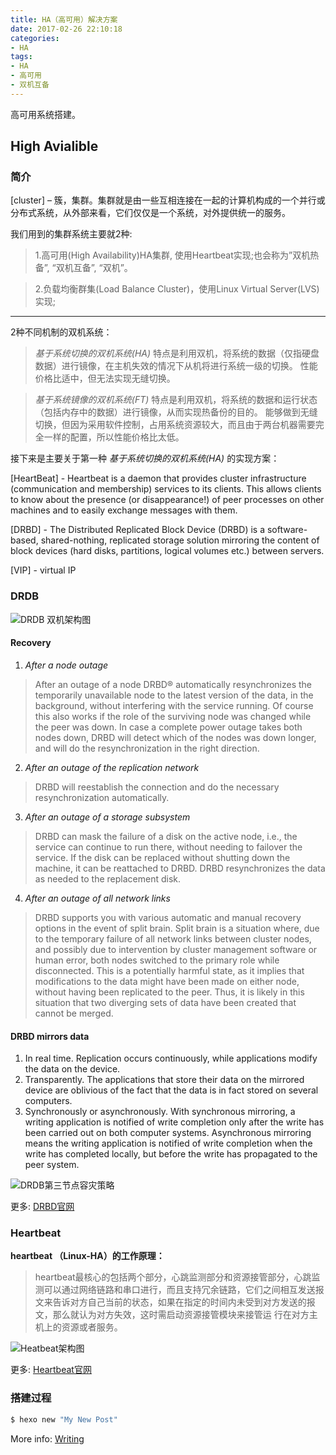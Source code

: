 ```yaml
---
title: HA（高可用）解决方案
date: 2017-02-26 22:10:18
categories:
- HA
tags:
- HA
- 高可用
- 双机互备
---
```


高可用系统搭建。

## High Avialible

### 简介

[cluster] – 簇，集群。集群就是由一些互相连接在一起的计算机构成的一个并行或分布式系统，从外部来看，它们仅仅是一个系统，对外提供统一的服务。

我们用到的集群系统主要就2种:

>1.高可用(High Availability)HA集群, 使用Heartbeat实现;也会称为”双机热备”, “双机互备”, “双机”。

>2.负载均衡群集(Load Balance Cluster)，使用Linux Virtual Server(LVS)实现;

---

2种不同机制的双机系统：

>*基于系统切换的双机系统(HA)*
特点是利用双机，将系统的数据（仅指硬盘数据）进行镜像，在主机失效的情况下从机将进行系统一级的切换。 性能价格比适中，但无法实现无缝切换。

>*基于系统镜像的双机系统(FT)*
特点是利用双机，将系统的数据和运行状态（包括内存中的数据）进行镜像，从而实现热备份的目的。 能够做到无缝切换，但因为采用软件控制，占用系统资源较大，而且由于两台机器需要完全一样的配置，所以性能价格比太低。

接下来是主要关于第一种 *基于系统切换的双机系统(HA)* 的实现方案：

[HeartBeat] - Heartbeat is a daemon that provides cluster infrastructure (communication and membership) services to its clients. This allows clients to know about the presence (or disappearance!) of peer processes on other machines and to easily exchange messages with them.

[DRBD] - The Distributed Replicated Block Device (DRBD) is a software-based, shared-nothing, replicated storage solution mirroring the content of block devices (hard disks, partitions, logical volumes etc.) between servers.

[VIP] - virtual IP

### DRDB

![DRDB 双机架构图](/images/ha/drbd.png)

#### **Recovery**
1. *After a node outage*
>After an outage of a node DRBD® automatically resynchronizes the temporarily unavailable node to the latest version of the data, in the background, without interfering with the service running. Of course this also works if the role of the surviving node was changed while the peer was down.
In case a complete power outage takes both nodes down, DRBD will detect which of the nodes was down longer, and will do the resynchronization in the right direction.

2. *After an outage of the replication network*
>DRBD will reestablish the connection and do the necessary resynchronization automatically.

3. *After an outage of a storage subsystem*
>DRBD can mask the failure of a disk on the active node, i.e., the service can continue to run there, without needing to failover the service. If the disk can be replaced without shutting down the machine, it can be reattached to DRBD. DRBD resynchronizes the data as needed to the replacement disk.

4. *After an outage of all network links*
>DRBD supports you with various automatic and manual recovery options in the event of split brain.
Split brain is a situation where, due to the temporary failure of all network links between cluster nodes, and possibly due to intervention by cluster management software or human error, both nodes switched to the primary role while disconnected. This is a potentially harmful state, as it implies that modifications to the data might have been made on either node, without having been replicated to the peer. Thus, it is likely in this situation that two diverging sets of data have been created that cannot be merged.

#### **DRBD mirrors data**
1. In real time. Replication occurs continuously, while applications modify the data on the device.
2. Transparently. The applications that store their data on the mirrored device are oblivious of the fact that the data is in fact stored on several computers.
3. Synchronously or asynchronously. With synchronous mirroring, a writing application is notified of write completion only after the write has been carried out on both computer systems. Asynchronous mirroring means the writing application is notified of write completion when the write has completed locally, but before the write has propagated to the peer system.

![DRDB第三节点容灾策略](/images/ha/drbd_three_node.png)

更多:
[DRBD官网](http://www.drbd.org/en/doc/users-guide-90)

### Heartbeat

**heartbeat （Linux-HA）的工作原理：**
>heartbeat最核心的包括两个部分，心跳监测部分和资源接管部分，心跳监测可以通过网络链路和串口进行，而且支持冗余链路，它们之间相互发送报文来告诉对方自己当前的状态，如果在指定的时间内未受到对方发送的报文，那么就认为对方失效，这时需启动资源接管模块来接管运 行在对方主机上的资源或者服务。

![Heatbeat架构图](/images/ha/ha.png)

更多: [Heartbeat官网](http://www.linux-ha.org/doc/users-guide/users-guide.html)

### 搭建过程

``` bash
$ hexo new "My New Post"
```

More info: [Writing](https://hexo.io/docs/writing.html)
